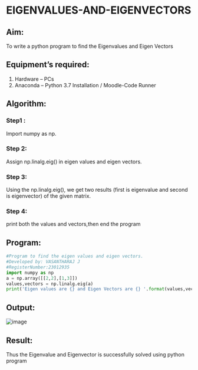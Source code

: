 # EIGENVALUES-AND-EIGENVECTORS
## Aim:
To write a python program to find the Eigenvalues and Eigen Vectors
## Equipment’s required:
1. 	Hardware – PCs
2. 	Anaconda – Python 3.7 Installation / Moodle-Code Runner
## Algorithm:
### Step1 : 
Import numpy as np.
### Step 2: 
Assign np.linalg.eig() in eigen values and eigen vectors.
### Step 3:
Using the np.linalg.eig(),  we get two results (first is eigenvalue and second is eigenvector) of the given matrix.
### Step 4: 
print both the values and vectors,then end the program

## Program:
```python
#Program to find the eigen values and eigen vectors.
#Developed by: VASANTHARAJ J
#RegisterNumber:23012935
import numpy as np
a = np.array([[2,2],[1,3]])
values,vectors = np.linalg.eig(a)
print('Eigen values are {} and Eigen Vectors are {} '.format(values,vectors))
```
## Output:
![image](https://github.com/Vasanth2k4/EIGENVALUES-AND-EIGENVECTORS/assets/147139769/d1a591a3-66a5-4803-9fed-2cdaf3dc1b74)

## Result:
Thus the Eigenvalue and Eigenvector is successfully solved using python program
